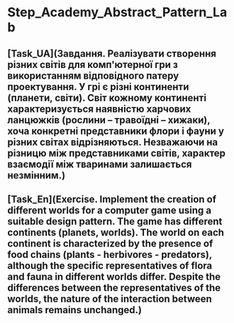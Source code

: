 # Step_Academy_Abstract_Pattern_Lab
## [Task_UA](Завдання. Реалізувати створення різних світів для комп'ютерної гри з використанням відповідного патеру проектування. У грі є різні континенти (планети, світи). Світ кожному континенті характеризується наявністю харчових ланцюжків (рослини – травоїдні – хижаки), хоча конкретні представники флори і фауни у різних світах відрізняються. Незважаючи на різницю між представниками світів, характер взаємодії між тваринами залишається незмінним.)
## [Task_En](Exercise. Implement the creation of different worlds for a computer game using a suitable design pattern. The game has different continents (planets, worlds). The world on each continent is characterized by the presence of food chains (plants - herbivores - predators), although the specific representatives of flora and fauna in different worlds differ. Despite the differences between the representatives of the worlds, the nature of the interaction between animals remains unchanged.)
